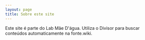 ```yaml
---
layout: page
title: Sobre este site
---
```


Este site é parte do Lab Mãe D'água. Utiliza o Divisor para buscar conteúdos automaticamente na fonte.wiki.
